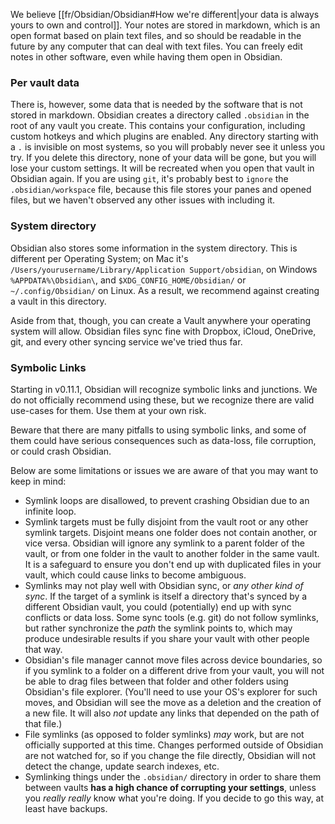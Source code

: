 We believe [[fr/Obsidian/Obsidian#How we're different|your data is always yours to own and control]]. Your notes are stored in markdown, which is an open format based on plain text files, and so should be readable in the future by any computer that can deal with text files. You can freely edit notes in other software, even while having them open in Obsidian.

### Per vault data

There is, however, some data that is needed by the software that is not stored in markdown. Obsidian creates a directory called `.obsidian` in the root of any vault you create. This contains your configuration, including custom hotkeys and which plugins are enabled. Any directory starting with a `.` is invisible on most systems, so you will probably never see it unless you try. If you delete this directory, none of your data will be gone, but you will lose your custom settings. It will be recreated when you open that vault in Obsidian again. If you are using `git`, it's probably best to `ignore` the `.obsidian/workspace` file, because this file stores your panes and opened files, but we haven't observed any other issues with including it.

### System directory

Obsidian also stores some information in the system directory. This is different per Operating System; on Mac it's `/Users/yourusername/Library/Application Support/obsidian`, on Windows `%APPDATA%\Obsidian\`, and `$XDG_CONFIG_HOME/Obsidian/` or `~/.config/Obsidian/` on Linux. As a result, we recommend against creating a vault in this directory.

Aside from that, though, you can create a Vault anywhere your operating system will allow. Obsidian files sync fine with Dropbox, iCloud, OneDrive, git, and every other syncing service we've tried thus far.

### Symbolic Links

Starting in v0.11.1, Obsidian will recognize symbolic links and junctions. We do not officially recommend using these, but we recognize there are valid use-cases for them. Use them at your own risk.

Beware that there are many pitfalls to using symbolic links, and some of them could have serious consequences such as data-loss, file corruption, or could crash Obsidian.

Below are some limitations or issues we are aware of that you may want to keep in mind:

- Symlink loops are disallowed, to prevent crashing Obsidian due to an infinite loop.
- Symlink targets must be fully disjoint from the vault root or any other symlink targets. Disjoint means one folder does not contain another, or vice versa. Obsidian will ignore any symlink to a parent folder of the vault, or from one folder in the vault to another folder in the same vault. It is a safeguard to ensure you don't end up with duplicated files in your vault, which could cause links to become ambiguous.
- Symlinks may not play well with Obsidian sync, or _any other kind of sync_. If the target of a symlink is itself a directory that's synced by a different Obsidian vault, you could (potentially) end up with sync conflicts or data loss. Some sync tools (e.g. git) do not follow symlinks, but rather synchronize the _path_ the symlink points to, which may produce undesirable results if you share your vault with other people that way.
- Obsidian's file manager cannot move files across device boundaries, so if you symlink to a folder on a different drive from your vault, you will not be able to drag files between that folder and other folders using Obsidian's file explorer. (You'll need to use your OS's explorer for such moves, and Obsidian will see the move as a deletion and the creation of a new file. It will also _not_ update any links that depended on the path of that file.)
- File symlinks (as opposed to folder symlinks) _may_ work, but are not officially supported at this time. Changes performed outside of Obsidian are not watched for, so if you change the file directly, Obsidian will not detect the change, update search indexes, etc.
- Symlinking things under the `.obsidian/` directory in order to share them between vaults **has a high chance of corrupting your settings**, unless you _really really_ know what you're doing. If you decide to go this way, at least have backups.
